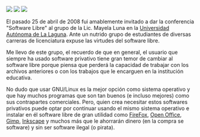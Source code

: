 
<a href="ual-conferencia-software-libre-2/dsc04683.jpg"><img class="img-responsive" src="ual-conferencia-software-libre-2/dsc04683-small.jpg"></a> <a href="ual-conferencia-software-libre-2/dsc04684.jpg"><img class="img-responsive" src="ual-conferencia-software-libre-2/dsc04684-small.jpg"></a> <a href="ual-conferencia-software-libre-2/dsc04686.jpg"><img class="img-responsive" src="ual-conferencia-software-libre-2/dsc04686-small.jpg"></a>

El pasado 25 de abril de 2008 fui amablemente invitado a dar la conferencia "Software Libre" al grupo de la Lic. Mayela Luna en la [Universidad Autónoma de La Laguna](http://www.ual.mx). Ante un nutrido grupo de estudiantes de diversas carreras de licenciatura expuse las virtudes del software libre.

Me llevo de este grupo, el recuerdo de que en general, el usuario que siempre ha usado software privativo tiene gran temor de cambiar al software libre porque piensa que perderá la capacidad de trabajar con los archivos anteriores o con los trabajos que le encarguen en la institución educativa.

No dudo que usar GNU/Linux es la mejor opción como sistema operativo y que hay muchos programas que son tan buenos (e incluso mejores) como sus contrapartes comerciales. Pero, quien crea necesitar estos softwares privativos puede optar por continuar usando el mismo sistema operativo e instalar en él software libre de gran utilidad como [FireFox](http://www.mozilla.com/), [Open Office](http://www.openoffice.org/), [Gimp](http://www.gimp.org/), [Inkscape](http://www.inkscape.org/) y muchos más que le ahorrarán dinero (en la compra se software) y sin ser software ilegal (o pirata).
